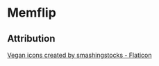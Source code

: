 # Memflip

## Attribution

[Vegan icons created by smashingstocks - Flaticon](https://www.flaticon.com/free-icons/vegan)

